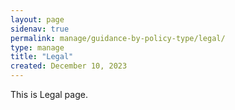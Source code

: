 ```yaml
---
layout: page
sidenav: true
permalink: manage/guidance-by-policy-type/legal/
type: manage
title: "Legal"
created: December 10, 2023
---
```


This is Legal page.



